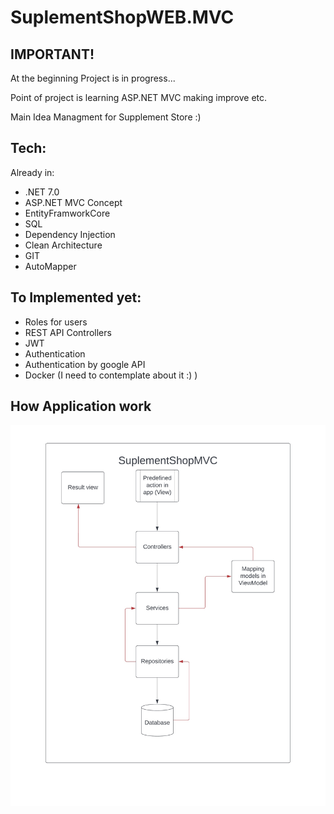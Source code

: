 # SuplementShopWEB.MVC

## IMPORTANT!
At the beginning 
Project is in progress...

Point of project is learning ASP.NET MVC making improve etc. 


Main Idea 
Managment for Supplement Store :) 

## Tech:
Already in: 
- .NET 7.0 
- ASP.NET MVC Concept 
- EntityFramworkCore
- SQL 
- Dependency Injection
- Clean Architecture
- GIT
- AutoMapper
  
 
## To Implemented yet: 
- Roles for users
- REST API Controllers
- JWT
- Authentication
- Authentication by google API 
- Docker (I need to contemplate about it :) ) 

## How Application work 
![Work](IMG-0307.jpg)


